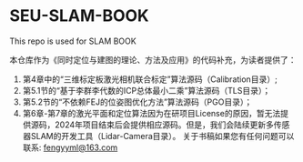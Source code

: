 # SEU-SLAM-BOOK

This repo is used for SLAM BOOK

本仓库作为《同时定位与建图的理论、方法及应用》的代码补充，为读者提供了：

1. 第4章中的“三维标定板激光相机联合标定”算法源码（Calibration目录）;
2. 第5.1节的“基于李群李代数的ICP总体最小二乘”算法源码（TLS目录）；
3. 第5.2节的“不依赖FEJ的位姿图优化方法”算法源码（PGO目录）；
4. 第6章-第7章的激光平面和定位算法因为在研项目License的原因，暂无法提供源码，2024年项目结束后会提供相应源码。但是，我们会陆续更新多传感器SLAM的开发工具（Lidar-Camera目录）。
   关于书稿如果您有任何问题可以联系: fengyyml@163.com
